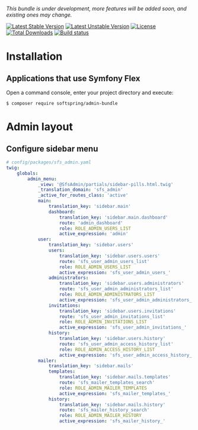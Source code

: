 
*This bundle is under development, more features will be added soon, and existing ones may change.*

[![Latest Stable Version](https://poser.pugx.org/softspring/admin-bundle/v/stable.svg)](https://packagist.org/packages/softspring/admin-bundle)
[![Latest Unstable Version](https://poser.pugx.org/softspring/admin-bundle/v/unstable.svg)](https://packagist.org/packages/softspring/admin-bundle)
[![License](https://poser.pugx.org/softspring/admin-bundle/license.svg)](https://packagist.org/packages/softspring/admin-bundle)
[![Total Downloads](https://poser.pugx.org/softspring/admin-bundle/downloads)](https://packagist.org/packages/softspring/admin-bundle)
[![Build status](https://travis-ci.com/softspring/admin-bundle.svg?branch=master)](https://app.travis-ci.com/github/softspring/admin-bundle)

# Installation

## Applications that use Symfony Flex

Open a command console, enter your project directory and execute:

```console
$ composer require softspring/admin-bundle
```

# Admin layout

## Configure sidebar menu

```yaml
# config/packages/sfs_admin.yaml
twig:
    globals:
        admin_menu:
            _view: '@SfsAdmin/partials/sidebar-pills.html.twig'
            _translation_domain: 'sfs_admin'
            _active_for_routes_class: 'active'
            main:
                translation_key: 'sidebar.main'
                dashboard:
                    translation_key: 'sidebar.main.dashboard'
                    route: 'admin_dashboard'
                    role: ROLE_ADMIN_USERS_LIST
                    active_expression: 'admin'
            user:
                translation_key: 'sidebar.users'
                users:
                    translation_key: 'sidebar.users.users'
                    route: 'sfs_user_admin_users_list'
                    role: ROLE_ADMIN_USERS_LIST
                    active_expression: 'sfs_user_admin_users_'
                administrators:
                    translation_key: 'sidebar.users.administrators'
                    route: 'sfs_user_admin_administrators_list'
                    role: ROLE_ADMIN_ADMINISTRATORS_LIST
                    active_expression: 'sfs_user_admin_administrators_'
                invitations:
                    translation_key: 'sidebar.users.invitations'
                    route: 'sfs_user_admin_invitations_list'
                    role: ROLE_ADMIN_INVITATIONS_LIST
                    active_expression: 'sfs_user_admin_invitations_'
                history:
                    translation_key: 'sidebar.users.history'
                    route: 'sfs_user_admin_access_history_list'
                    role: ROLE_ADMIN_ACCESS_HISTORY_LIST
                    active_expression: 'sfs_user_admin_access_history_'
            mailer:
                translation_key: 'sidebar.mails'
                templates:
                    translation_key: 'sidebar.mails.templates'
                    route: 'sfs_mailer_templates_search'
                    role: ROLE_ADMIN_MAILER_TEMPLATES
                    active_expression: 'sfs_mailer_templates_'
                history:
                    translation_key: 'sidebar.mails.history'
                    route: 'sfs_mailer_history_search'
                    role: ROLE_ADMIN_MAILER_HISTORY
                    active_expression: 'sfs_mailer_history_'
```
    